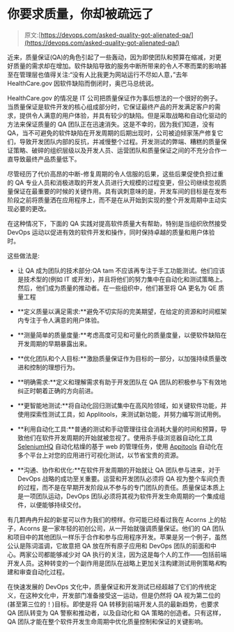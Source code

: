 # 你要求质量，你却被疏远了

> 原文:[https://devops.com/asked-quality-got-alienated-qa/](https://devops.com/asked-quality-got-alienated-qa/)

近来，质量保证(QA)的角色引起了一些轰动，因为即使团队和预算在缩减，对更好质量的需求却在增加。软件缺陷导致的服务中断所带来的令人不寒而栗的影响甚至在管理层也值得关注:“没有人比我更为网站运行不尽如人意，”去年 HealthCare.gov 因软件缺陷而倒闭时，奥巴马总统说。

HealthCare.gov 的情况是 IT 公司把质量保证作为事后想法的一个很好的例子。当质量保证是软件开发的核心组成部分时，它保证最终产品的开发满足客户的需求，提供令人满意的用户体验，并具有较少的缺陷。但是采取战略和自动化驱动的方法来保证质量的 QA 团队正在迅速消失。这是不幸的，因为我们知道，没有 QA，当不可避免的软件缺陷在开发周期的后期出现时，公司被迫倾家荡产修复它们，导致开发团队内部的反抗，并减慢整个过程。开发测试的弊端、糟糕的质量保证策略、破碎的组织层级以及开发人员、运营团队和质量保证之间的不充分合作一直导致最终产品质量低下。

尽管经历了代价高昂的中断-修复周期的令人信服的后果，这些后果促使负担过重的 QA 专业人员和消极进取的开发人员进行大规模的过程变更，但公司继续忽视质量保证在最重要的时候的关键作用。具有讽刺意味的是，开发车间的目标是在发布阶段之前将质量洒在应用程序上，而不是在从开始到实现的整个开发周期中主动实现必要的更改。

在这种情况下，下面的 QA 实践对提高软件质量大有帮助，特别是当组织欣然接受 DevOps 运动以促进有效的软件开发和操作，同时保持卓越的质量和用户体验时。

这些做法是:

*   让 QA 成为团队的技术部分:QA tam 不应该再专注于手工功能测试。他们应该是技术型的(例如 IT 或开发)，并且将他们的努力集中在自动化和测试策略上。然后，他们成为质量的推动者。在一些组织中，他们甚至将 QA 更名为 QE 质量工程

*   **定义质量以满足需求:**避免不切实际的完美期望，在给定的资源和时间框架内专注于令人满意的用户体验。

*   **测量简单的质量度量:**考虑高度可见和可量化的质量度量，以便软件缺陷在开发周期的早期暴露出来。

*   **优化团队和个人目标:**激励质量保证作为目标的一部分，以加强持续质量改进和控制的理想行为。

*   **明确需求:**定义和理解需求有助于开发团队在 QA 团队的积极参与下有效地纠正时朝着正确的方向前进。

*   **更智能地测试:**将自动化回归测试集中在高风险领域，如关键软件功能，并使用探索性测试工具，如 Applitools，来测试新功能，并努力编写测试用例。

*   **利用自动化工具:**普通的测试和手动管理往往会消耗大量的时间和预算，导致他们在软件开发周期的开始就被忽视了。使用杀手级浏览器自动化工具 [SeleniumHQ](http://www.seleniumhq.org/) 自动化枯燥的基于 web 的管理任务，使用 [Appitools](http://applitools.com/) 自动化在多个平台上对您的应用进行可视化测试，以节省宝贵的资源。

*   **沟通、协作和优化:**在软件开发周期的开始就让 QA 团队参与进来，对于 DevOps 战略的成功至关重要。运营和开发团队必须将 QA 视为整个车间负责的过程，而不是在早期开发阶段从不参与的专门团队的责任。质量保证本质上是一项团队运动，DevOps 团队必须将其视为软件开发生命周期的一个集成组件，以便能够持续交付。

有几颗冉冉升起的新星可以作为我们的榜样。你可能已经看过我在 Acorns 上的帖子，Acorns 是一家年轻的初创公司，从一开始就强调质量保证。他们的 QA 团队和项目中的其他团队一样乐于合作和参与应用程序开发。苹果是另一个例子，虽然公认是陈词滥调，它故意把 QA 放在所有原子应用和 DevOps 团队的前面和中心。两家公司都能够减少对 QA 执行的关注，因为这是每个人的工作——包括前端开发人员。这种转变的一个副作用是团队在战略上更加关注构建测试用例策略*和*构建和审查自动化过程。

在快速发展的 DevOps 文化中，质量保证和开发测试已经超越了它们的传统定义，在这种文化中，开发部门准备接受这一运动，但是仍然将 QA 视为第二位的(甚至第三位的！)目标。即使是将 QA 转移到前端开发人员的最新趋势，也要求 QA 团队转变为 QA 警察和推动者，以及自动化和 QA 策略的创造者。只有这样，QA 团队才能在整个软件开发生命周期中优化质量控制和保证的关键影响。